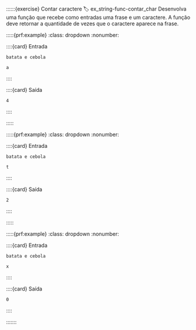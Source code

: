::::::{exercise} Contar caractere
:label: ex_string-func-contar_char
Desenvolva uma função que recebe como entradas uma frase e um caractere. A função deve retornar a quantidade de vezes que o caractere aparece na frase.


:::::{prf:example}
:class: dropdown
:nonumber:

::::{card} Entrada
```
batata e cebola
```

```
a
```
::::

::::{card} Saída
```
4
```
::::

:::::

:::::{prf:example}
:class: dropdown
:nonumber:

::::{card} Entrada
```
batata e cebola
```

```
t
```
::::

::::{card} Saída
```
2
```
::::

:::::

:::::{prf:example}
:class: dropdown
:nonumber:

::::{card} Entrada
```
batata e cebola
```

```
x
```
::::

::::{card} Saída
```
0
```
::::

:::::::